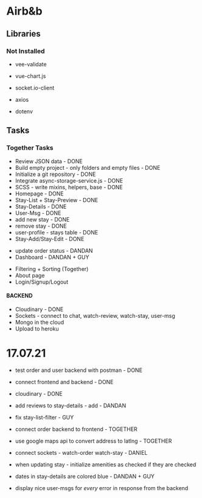 # Airb&b

## Libraries

### Not Installed

- vee-validate
- vue-chart.js

- socket.io-client
- axios
- dotenv

## Tasks

### Together Tasks

- Review JSON data - DONE
- Build empty project - only folders and empty files - DONE
- Initialize a git repository - DONE
- Integrate async-storage-service.js - DONE
- SCSS - write mixins, helpers, base - DONE
- Homepage - DONE
- Stay-List + Stay-Preview - DONE
- Stay-Details - DONE
- User-Msg - DONE
- add new stay - DONE
- remove stay - DONE
- user-profile - stays table - DONE
- Stay-Add/Stay-Edit - DONE

* update order status - DANDAN
* Dashboard - DANDAN + GUY

- Filtering + Sorting (Together)
- About page
- Login/Signup/Logout

#### BACKEND

- Cloudinary - DONE
- Sockets - connect to chat, watch-review, watch-stay, user-msg
- Mongo in the cloud
- Upload to heroku

# 17.07.21

- test order and user backend with postman - DONE
- connect frontend and backend - DONE
- cloudinary - DONE

- add reviews to stay-details - add - DANDAN
- fix stay-list-filter - GUY
- connect order backend to frontend - TOGETHER
- use google maps api to convert address to latlng - TOGETHER
- connect sockets - watch-order watch-stay - DANIEL
- when updating stay - initialize amenities as checked if they are checked
- dates in stay-details are colored blue - DANDAN + GUY
- display nice user-msgs for _every_ error in response from the backend
